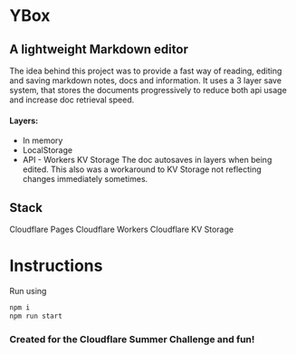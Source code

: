 #  YBox

## A lightweight Markdown editor

The idea behind this project was to provide a fast way of reading, editing and saving markdown notes, docs and information.
It uses a 3 layer save system, that stores the documents progressively to reduce both api usage and increase doc retrieval speed.
#### Layers:
* In memory
* LocalStorage
* API - Workers KV Storage
The doc autosaves in layers when being edited.
This also was a workaround to KV Storage not reflecting changes immediately sometimes.

## Stack
Cloudflare Pages
Cloudflare Workers
Cloudflare KV Storage

# Instructions
Run using
```bash
npm i
npm run start
```

### Created for the Cloudflare Summer Challenge and fun!

